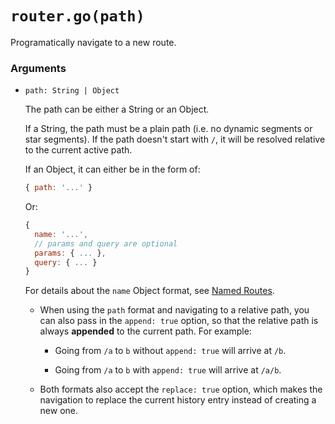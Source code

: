 # `router.go(path)`

Programatically navigate to a new route.

### Arguments

- `path: String | Object`

  The path can be either a String or an Object.

  If a String, the path must be a plain path (i.e. no dynamic segments or star segments). If the path doesn't start with `/`, it will be resolved relative to the current active path.

  If an Object, it can either be in the form of:

  ``` js
  { path: '...' }
  ```

  Or:

  ``` js
  {
    name: '...',
    // params and query are optional
    params: { ... },
    query: { ... }
  }
  ```

  For details about the `name` Object format, see [Named Routes](../named.md).

  - When using the `path` format and navigating to a relative path, you can also pass in the `append: true` option, so that the relative path is always **appended** to the current path. For example:

    - Going from `/a` to `b` without `append: true` will arrive at `/b`.

    - Going from `/a` to `b` with `append: true` will arrive at `/a/b`.

  - Both formats also accept the `replace: true` option, which makes the navigation to replace the current history entry instead of creating a new one.

